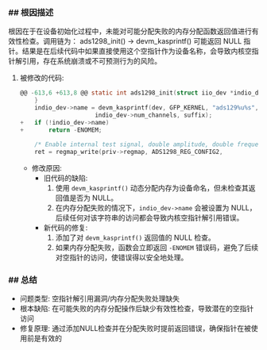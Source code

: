 ### **## 根因描述**

根因在于在设备初始化过程中，未能对可能分配失败的内存分配函数返回值进行有效性检查。调用链为：
ads1298_init() -> devm_kasprintf() 可能返回 NULL 指针。结果是在后续代码中如果直接使用这个空指针作为设备名称，会导致内核空指针解引用，存在系统崩溃或不可预测行为的风险。

1. 被修改的代码:
    ```c
    @@ -613,6 +613,8 @@ static int ads1298_init(struct iio_dev *indio_dev)
     	}
     	indio_dev->name = devm_kasprintf(dev, GFP_KERNEL, "ads129%u%s",
     					 indio_dev->num_channels, suffix);
    +	if (!indio_dev->name)
    +		return -ENOMEM;
     
     	/* Enable internal test signal, double amplitude, double frequency */
     	ret = regmap_write(priv->regmap, ADS1298_REG_CONFIG2,
    ```
    - 修改原因:
        - 旧代码的缺陷:
            1. 使用 `devm_kasprintf()` 动态分配内存为设备命名，但未检查其返回值是否为 NULL。
            2. 在内存分配失败的情况下，`indio_dev->name` 会被设置为 NULL，后续任何对该字符串的访问都会导致内核空指针解引用错误。
        - 新代码的修复:
            1. 添加了对 `devm_kasprintf()` 返回值的 NULL 检查。
            2. 如果内存分配失败，函数会立即返回 `-ENOMEM` 错误码，避免了后续对空指针的访问，使错误得以安全地处理。

### **## 总结**

- 问题类型: 空指针解引用漏洞/内存分配失败处理缺失
- 根本缺陷: 在可能失败的内存分配操作后缺少有效性检查，导致潜在的空指针访问
- 修复原理: 通过添加NULL检查并在分配失败时提前返回错误，确保指针在被使用前是有效的